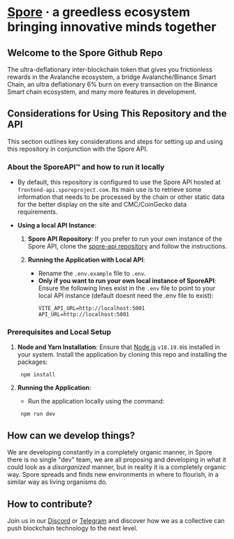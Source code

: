 # [Spore][Spore] &middot; a greedless ecosystem bringing innovative minds together

## Welcome to the Spore Github Repo

The ultra-deflationary inter-blockchain token that gives you frictionless rewards in the Avalanche ecosystem, a bridge Avalanche/Binance Smart Chain, an ultra deflationary 6% burn on every transaction on the Binance Smart chain ecosystem, and many more features in development.
  
## Considerations for Using This Repository and the API

This section outlines key considerations and steps for setting up and using this repository in conjunction with the Spore API.


### About the SporeAPI™ and how to run it locally

- By default, this repository is configured to use the Spore API hosted at `frontend-api.sporeproject.com`. Its main use is to retrieve some information that needs to be processed by the chain or other static data for the better display on the site and CMC/CoinGecko data requirements.

- **Using a local API Instance**:

  1. **Spore API Repository**: If you prefer to run your own instance of the Spore API, clone the [spore-api repository](https://github.com/sporeproject/spore-api) and follow the instructions.

  
  2. **Running the Application with Local API**:
     - Rename the `.env.example` file to `.env`.
     - **Only if you want to run your own local instance of SporeAPI**: Ensure the following lines exist in the `.env` file to point to your local API instance (default doesnt need the .env file to exist):
       ```
       VITE_API_URL=http://localhost:5001
       API_URL=http://localhost:5001
       ```



### Prerequisites and Local Setup

1. **Node and Yarn Installation**: Ensure that [Node.js](https://nodejs.org/) `v18.19.0`is installed in your system. Install the application by cloning this repo and installing the packages:
    ```
     npm install
    ```

2. **Running the Application**:
   - Run the application locally using the command:
    ```
     npm run dev
    ```


## How can we develop things?

We are developing constantly in a completely organic manner, in Spore there is no single "dev" team, we are all proposing and developing in what it could look as a *disorganized* manner, but in reality it is a completely organic way. Spore spreads and finds new environments in where to flourish, in a similar way as living organisms do.

## How to contribute?

Join us in our [Discord][Discord] or [Telegram][Telegram] and discover how we as a collective can push blockchain technology to the next level.

[Discord]: https://discord.gg/n5P7n7DBhh
[Spore]: https://spore.earth
[Telegram]: https://t.me/sporeproject

